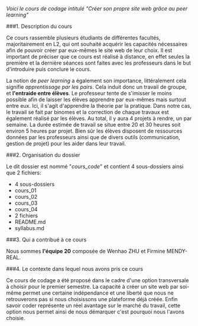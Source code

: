 _Voici le cours de codage intitulé "Créer son propre site web grâce au peer learning"_

###1. Description du cours 

Ce cours rassemble plusieurs étudiants de différentes facultés, majoritairement en L2, qui ont souhaité acquérir les capacités nécessaires afin de pouvoir créer par eux-mêmes le site web de leur choix. Il est important de préciser que ce cours est réalisé à distance, en effet seules la première et la dernière séances sont faites avec les professeurs dans le but d'introduire puis conclure le cours.

La notion de _peer learning_  a également son importance, littéralement cela signifie _apprentissage par les pairs_. Cela induit donc un travail de groupe, et **l'entraide entre élèves**. Le professeur tente de s'imisser le moins possible afin de laisser les élèves apprendre par eux-mêmes mais surtout entre eux. Ici, il s'agit d'apprendre la théorie par la pratique. Dans notre cas, le travail se fait par binomes et la correction de chaque travaux est également réalisé par les élèves.
Au total, il y aura 4 projets à rendre, un par semaine. La durée estimée de travail se situe entre 20 et 30 heures soit environ 5 heures par projet. Bien sûr les élèves disposent de ressources données par les professeurs ainsi que de divers outils (communication, gestion de projet) pour les aider dans leur travail.

###2. Organisation du dossier

Le dit dossier est nommé "_cours_code_" et contient 4 sous-dossiers ainsi que 2 fichiers:
* 4 sous-dossiers 
 * cours_01
 * cours_02
 * cours_03
 * cours_04
* 2 fichiers
 * README.md
 * syllabus.md

###3. Qui a contribué à ce cours

 Nous sommes **l'équipe 20** composée de Wenhao ZHU et Firmine MENDY-REAL.

###4. Le contexte dans lequel nous avons pris ce cours 

Ce cours de codage a été proposé dans le cadre d'une option transversale à choisir pour le premier semestre. La capacité à créer un site web par soi-même permet une certaine indépendance et une liberté que nous ne retrouverons pas si nous choisissons une plateforme déjà créée. Enfin savoir coder représente un réel avantage sur le marché du travail, cette option nous permet ainsi de nous démarquer c'est pourquoi nous l'avons choisie.
